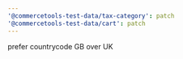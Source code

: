 ```yaml
---
'@commercetools-test-data/tax-category': patch
'@commercetools-test-data/cart': patch
---
```


prefer countrycode GB over UK
